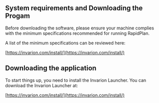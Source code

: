 ## System requirements and Downloading the Progam

Before downloading the software, please ensure your machine complies with the minimum specifications recommended for running RapidPlan. 

A list of the minimum specifications can be reviewed here:

[https://invarion.com/install/](https://invarion.com/install/)

## Downloading the application

To start things up, you need to install the Invarion Launcher. You can download the Invarion Launcher at:

[https://invarion.com/install/](https://invarion.com/install/)


